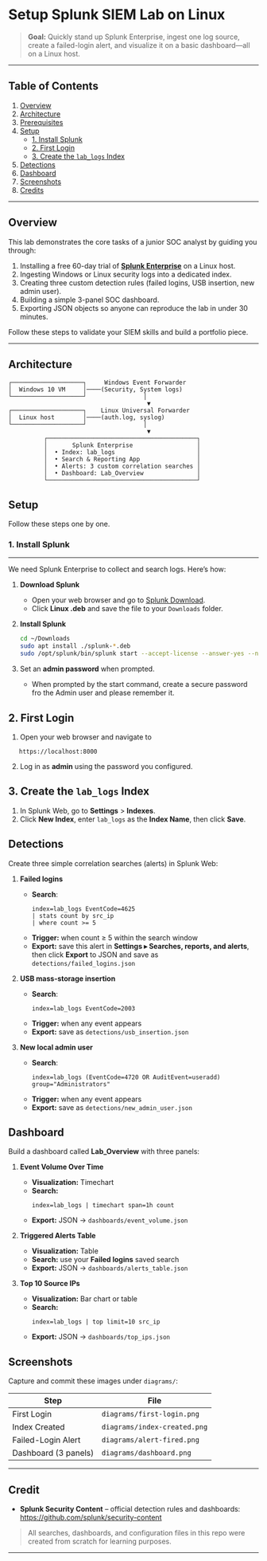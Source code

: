# Setup Splunk SIEM Lab on Linux

> **Goal:** Quickly stand up Splunk Enterprise, ingest one log source, create a failed-login alert, and visualize it on a basic dashboard—all on a Linux host.

---

## Table of Contents

1. [Overview](#overview)  
2. [Architecture](#architecture)  
3. [Prerequisites](#prerequisites)  
4. [Setup](#setup)  
   - [1. Install Splunk](#1-install-splunk)  
   - [2. First Login](#2-first-login)  
   - [3. Create the `lab_logs` Index](#3-create-the-lab_logs-index)   
5. [Detections](#detections)  
6. [Dashboard](#dashboard)  
7. [Screenshots](#screenshots)  
8. [Credits](#credits)  


---

## Overview

This lab demonstrates the core tasks of a junior SOC analyst by guiding you through:

1. Installing a free 60-day trial of [**Splunk Enterprise**](https://www.splunk.com/en_us/download.html) on a Linux host.  
2. Ingesting Windows or Linux security logs into a dedicated index.  
3. Creating three custom detection rules (failed logins, USB insertion, new admin user).  
4. Building a simple 3-panel SOC dashboard.  
5. Exporting JSON objects so anyone can reproduce the lab in under 30 minutes.

Follow these steps to validate your SIEM skills and build a portfolio piece.

---

## Architecture

```text
┌────────────────────┐     Windows Event Forwarder
│  Windows 10 VM     │────(Security, System logs)
└────────────────────┘                │
                                       ▼
┌────────────────────┐    Linux Universal Forwarder
│  Linux host        │────(auth.log, syslog)
└────────────────────┘                │
                                       ▼
          ┌──────────────────────────────────────────┐
          │       Splunk Enterprise                  │
          │  • Index: lab_logs                       │
          │  • Search & Reporting App                │
          │  • Alerts: 3 custom correlation searches │
          │  • Dashboard: Lab_Overview               │
          └──────────────────────────────────────────┘
```


## Setup

Follow these steps one by one.

### 1. Install Splunk
---

We need Splunk Enterprise to collect and search logs. Here’s how:

1. **Download Splunk**  
   - Open your web browser and go to [Splunk Download](https://www.splunk.com/en_us/download/splunk-enterprise.html).  
   - Click **Linux .deb** and save the file to your `Downloads` folder.

2. **Install Splunk**  
   ```bash
   cd ~/Downloads
   sudo apt install ./splunk-*.deb
   sudo /opt/splunk/bin/splunk start --accept-license --answer-yes --no-prompt
   ```
3. Set an **admin password** when prompted.
   - When prompted by the start command, create a secure password fro the Admin user and please remember it.



## 2. First Login

1. Open your web browser and navigate to 
```
   https://localhost:8000
```  
2. Log in as **admin** using the password you configured.


## 3. Create the `lab_logs` Index

1. In Splunk Web, go to **Settings** > **Indexes**.  
2. Click **New Index**, enter `lab_logs` as the **Index Name**, then click **Save**.
 


 ##  Detections

Create three simple correlation searches (alerts) in Splunk Web:

1. **Failed logins**  
   - **Search**:
     ```spl
     index=lab_logs EventCode=4625
     | stats count by src_ip
     | where count >= 5
     ```
   - **Trigger:** when count ≥ 5 within the search window  
   - **Export:** save this alert in **Settings ▸ Searches, reports, and alerts**, then click **Export** to JSON and save as `detections/failed_logins.json`

2. **USB mass-storage insertion**  
   - **Search**:
     ```spl
     index=lab_logs EventCode=2003
     ```
   - **Trigger:** when any event appears  
   - **Export:** save as `detections/usb_insertion.json`

3. **New local admin user**  
   - **Search**:
     ```spl
     index=lab_logs (EventCode=4720 OR AuditEvent=useradd) group="Administrators"
     ```
   - **Trigger:** when any event appears  
   - **Export:** save as `detections/new_admin_user.json`



##  Dashboard

Build a dashboard called **Lab_Overview** with three panels:

1. **Event Volume Over Time**  
   - **Visualization:** Timechart  
   - **Search:**
     ```spl
     index=lab_logs | timechart span=1h count
     ```
   - **Export:** JSON → `dashboards/event_volume.json`

2. **Triggered Alerts Table**  
   - **Visualization:** Table  
   - **Search:** use your **Failed logins** saved search  
   - **Export:** JSON → `dashboards/alerts_table.json`

3. **Top 10 Source IPs**  
   - **Visualization:** Bar chart or table  
   - **Search:**
     ```spl
     index=lab_logs | top limit=10 src_ip
     ```
   - **Export:** JSON → `dashboards/top_ips.json`


##  Screenshots

Capture and commit these images under `diagrams/`:

| Step                  | File                         |
| --------------------- | ---------------------------- |
| First Login           | `diagrams/first-login.png`   |
| Index Created         | `diagrams/index-created.png` |
| Failed-Login Alert    | `diagrams/alert-fired.png`   |
| Dashboard (3 panels)  | `diagrams/dashboard.png`     |

---

##  Credit

- **Splunk Security Content** – official detection rules and dashboards:  
  https://github.com/splunk/security-content  


> All searches, dashboards, and configuration files in this repo were created from scratch for learning purposes.

---